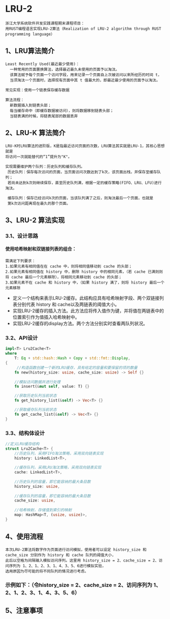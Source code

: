 # LRU-2
    浙江大学系统软件开发实践课程期末课程项目：
    用RUST编程语言实现LRU-2算法（Realization of LRU-2 algorithm through RUST programming language）  

## 1、LRU算法简介  
    Least Recently Used(最近最少使用)：
      一种常用的页面置换算法，选择最近最久未使用的页面予以淘汰。
      该算法赋予每个页面一个访问字段，用来记录一个页面自上次被访问以来所经历的时间 t，
      当须淘汰一个页面时，选择现有页面中其 t 值最大的，即最近最少使用的页面予以淘汰。
    
    常见实现：使用一个链表保存缓存数据             
    
    算法流程：
      新数据插入到链表头部；
      每当缓存命中（即缓存数据被访问），则将数据移到链表头部；
      当链表满的时候，将链表尾部的数据丢弃

## 2、LRU-K 算法简介 
    LRU-K时LRU算法的进阶版，K是指最近访问页面的次数，LRU算法其实就是LRU-1，其核心思想就是
    将访问一次就能替代的“1”提升为"K"。
    
    实现需要维护两个队列：历史队列和缓存队列。    
     历史队列：保存每次访问的页面，当页面访问次数达到了k次，该页面出栈，并保存至缓存队列；
     若尚未达到k次则继续保存，直至历史队列满，根据一定的缓存策略(FIFO、LRU、LFU)进行淘汰。
     
     缓存队列：保存已经访问k次的页面，当该队列满了之后，则淘汰最后一个页面，也就是
     第k次访问距离现在最久的那个页面。


## 3、LRU-2 算法实现
### 3.1、设计思路
#### 使用哈希映射和双链接列表的组合：
    需满足下列要求：
    1.如果元素有相同值在在 cache 中，则将相同值移动到 cache 的头部；
    2.如果元素有相同值在 history 中，删除 history 中的相同元素，（若 cache 已满则则将 cache 最后一个元素移除），将相同元素移动到 cache 的头部；
    3.如果元素不在 cache 和 history 中，（如果 history 满了，则将 history 最后一个元素移除
* 定义一个结构来表示LRU-2缓存。此结构应具有哈希映射字段、两个双链接列表分别代表 history 和 cache以及两链表的阈值大小。
* 实现LRU-2缓存的插入方法。此方法应将传入值作为键，并将值在两链表中的位置索引作为值插入哈希映射中。
* 实现LRU-2缓存的display方法。两个方法分别实时查看两队列状况。

### 3.2、API设计
```Rust
impl<T> Lru2Cache<T>
where
    T: Eq + std::hash::Hash + Copy + std::fmt::Display,
{
     //构造函数创建一个新的LRU缓存，具有给定的容量和要保留的项的数量
    fn new(history_size: usize, cache_size: usize) -> Self {}
    
    //模拟访问数据并进行处理
    fn insert(&mut self, value: T) {}

    //获取历史队列当前状态
    fn get_history_list(&self) -> Vec<T> {}

    //获取缓存队列当前状态
    fn get_cache_list(&self) -> Vec<T> {}
}
```
### 3.3、结构体设计  
```Rust
//定义LRU缓存结构
struct Lru2Cache<T> {
    //历史队列，采用FIFO淘汰策略，采用双向链表实现
    history: LinkedList<T>,
    
    //缓存队列，采用LRU淘汰策略，采用双向链表实现
    cache: LinkedList<T>,
    
    //历史队列的容量，即它能容纳的最大条目数
    history_size: usize,
    
    //缓存队列的容量，即它能容纳的最大条目数
    cache_size: usize,
    
    //哈希映射，存储值到索引的映射
    map: HashMap<T, (usize, usize)>,
}
```
## 4、使用流程  
    本次LRU-2算法将数字作为页面进行访问模拟，使用者可以设定 history_size 和 cache_size 分别作为 history 和 cache 队列的阈值大小，
    此后以空格为间隔输入模拟访问序列。这里用 history_size = 2、cache_size = 2、访问序列为 1、2、1、2、3、1、4、3、5、6进行模拟实验，
    选用原因为尽可能的将不同队列的情况进行考虑。
### 示例如下：（令history_size = 2、cache_size = 2、访问序列为 1、2、1、2、3、1、4、3、5、6）
## 5、注意事项
